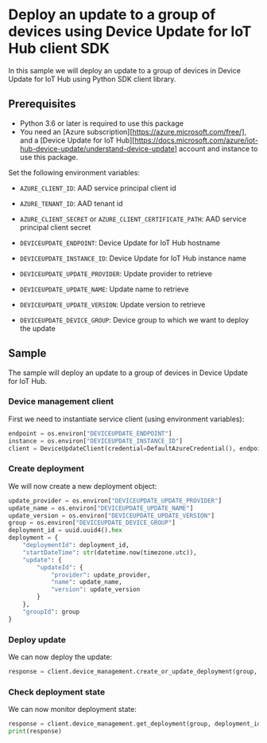 # Deploy an update to a group of devices using Device Update for IoT Hub client SDK

In this sample we will deploy an update to a group of devices in Device Update for IoT Hub using Python SDK client library.

## Prerequisites

* Python 3.6 or later is required to use this package
* You need an [Azure subscription][https://azure.microsoft.com/free/], and a [Device Update for IoT Hub][https://docs.microsoft.com/azure/iot-hub-device-update/understand-device-update] 
account and instance to use this package.

Set the following environment variables:

- `AZURE_CLIENT_ID`: AAD service principal client id
- `AZURE_TENANT_ID`: AAD tenant id
- `AZURE_CLIENT_SECRET` or `AZURE_CLIENT_CERTIFICATE_PATH`: AAD service principal client secret

- `DEVICEUPDATE_ENDPOINT`: Device Update for IoT Hub hostname
- `DEVICEUPDATE_INSTANCE_ID`: Device Update for IoT Hub instance name
- `DEVICEUPDATE_UPDATE_PROVIDER`: Update provider to retrieve
- `DEVICEUPDATE_UPDATE_NAME`: Update name to retrieve
- `DEVICEUPDATE_UPDATE_VERSION`: Update version to retrieve
- `DEVICEUPDATE_DEVICE_GROUP`: Device group to which we want to deploy the update

## Sample

The sample will deploy an update to a group of devices in Device Update for IoT Hub.

### Device management client

First we need to instantiate service client (using environment variables):

``` python
endpoint = os.environ["DEVICEUPDATE_ENDPOINT"]
instance = os.environ["DEVICEUPDATE_INSTANCE_ID"]
client = DeviceUpdateClient(credential=DefaultAzureCredential(), endpoint=endpoint, instance_id=instance)
```

### Create deployment

We will now create a new deployment object:

``` python
update_provider = os.environ["DEVICEUPDATE_UPDATE_PROVIDER"]
update_name = os.environ["DEVICEUPDATE_UPDATE_NAME"]
update_version = os.environ["DEVICEUPDATE_UPDATE_VERSION"]
group = os.environ["DEVICEUPDATE_DEVICE_GROUP"]
deployment_id = uuid.uuid4().hex
deployment = {
    "deploymentId": deployment_id,
    "startDateTime": str(datetime.now(timezone.utc)),
    "update": {
        "updateId": {
            "provider": update_provider,
            "name": update_name,
            "version": update_version
        }
    },
    "groupId": group
}
```

### Deploy update

We can now deploy the update:

``` python
response = client.device_management.create_or_update_deployment(group, deployment_id, deployment)
```

### Check deployment state

We can now monitor deployment state:

``` python
response = client.device_management.get_deployment(group, deployment_id)
print(response)
```
